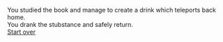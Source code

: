 You studied the book and manage to create a drink which teleports back home.  
You drank the stubstance and safely return.  
[Start over](../README.md)
